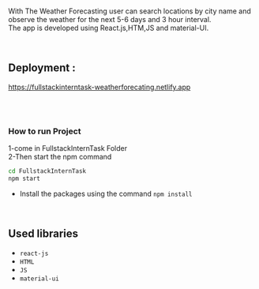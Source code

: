 
<br/>

With The Weather Forecasting user can search locations by city name and observe the weather for the next 5-6 days and 3 hour interval.
<br />
The app is developed using React.js,HTM,JS and material-UI.

<br/>

##  Deployment :

https://fullstackinterntask-weatherforecating.netlify.app

<br/>

<br/>

###  How to run Project

1-come in FullstackInternTask Folder
</br>
2-Then start the npm command



```bash
cd FullstackInternTask
npm start

```

- Install the packages using the command `npm install`

<br/>

##  Used libraries

- `react-js`
- `HTML`
- `JS`
- `material-ui`



<br/>


